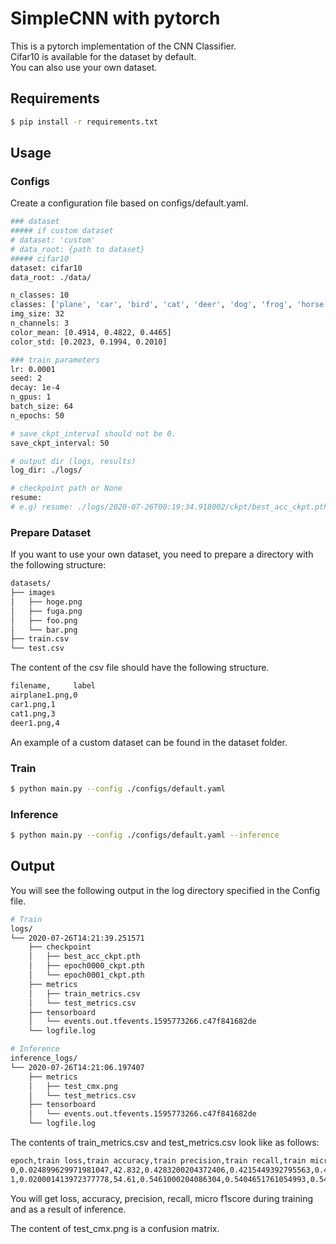 # SimpleCNN with pytorch
This is a pytorch implementation of the CNN Classifier.  
Cifar10 is available for the dataset by default.  
You can also use your own dataset.

## Requirements
```bash
$ pip install -r requirements.txt
```

## Usage
### Configs
Create a configuration file based on configs/default.yaml.
```bash
### dataset
##### if custom dataset
# dataset: 'custom'
# data_root: {path to dataset}
##### cifar10
dataset: cifar10
data_root: ./data/

n_classes: 10
classes: ['plane', 'car', 'bird', 'cat', 'deer', 'dog', 'frog', 'horse', 'ship', 'truck']
img_size: 32
n_channels: 3
color_mean: [0.4914, 0.4822, 0.4465]
color_std: [0.2023, 0.1994, 0.2010]

### train parameters
lr: 0.0001
seed: 2
decay: 1e-4
n_gpus: 1
batch_size: 64
n_epochs: 50

# save_ckpt_interval should not be 0.
save_ckpt_interval: 50

# output dir (logs, results)
log_dir: ./logs/

# checkpoint path or None
resume: 
# e.g) resume: ./logs/2020-07-26T00:19:34.918002/ckpt/best_acc_ckpt.pth
```

### Prepare Dataset
If you want to use your own dataset, you need to prepare a directory with the following structure:
```bash
datasets/
├── images
│   ├── hoge.png
│   ├── fuga.png
│   ├── foo.png
│   └── bar.png
├── train.csv
└── test.csv
```

The content of the csv file should have the following structure.
```bash
filename,     label
airplane1.png,0
car1.png,1
cat1.png,3
deer1.png,4
```

An example of a custom dataset can be found in the dataset folder.

### Train
```bash
$ python main.py --config ./configs/default.yaml
```

### Inference
```bash
$ python main.py --config ./configs/default.yaml --inference
```

## Output
You will see the following output in the log directory specified in the Config file.
```bash
# Train
logs/
└── 2020-07-26T14:21:39.251571
    ├── checkpoint
    │   ├── best_acc_ckpt.pth
    │   ├── epoch0000_ckpt.pth
    │   └── epoch0001_ckpt.pth
    ├── metrics
    │   ├── train_metrics.csv
    │   └── test_metrics.csv 
    ├── tensorboard
    │   └── events.out.tfevents.1595773266.c47f841682de
    └── logfile.log

# Inference
inference_logs/
└── 2020-07-26T14:21:06.197407
    ├── metrics
    │   ├── test_cmx.png
    │   └── test_metrics.csv 
    ├── tensorboard
    │   └── events.out.tfevents.1595773266.c47f841682de
    └── logfile.log
```

The contents of train_metrics.csv and test_metrics.csv look like as follows:
```bash
epoch,train loss,train accuracy,train precision,train recall,train micro f1score
0,0.024899629971981047,42.832,0.4283200204372406,0.4215449392795563,0.42248743772506714
1,0.020001413972377778,54.61,0.5461000204086304,0.5404651761054993,0.5422631502151489
```
You will get loss, accuracy, precision, recall, micro f1score during training and as a result of inference.

The content of test_cmx.png is a confusion matrix.